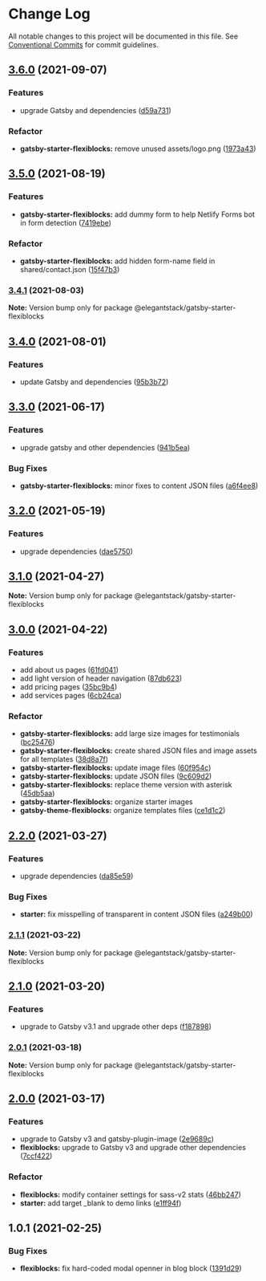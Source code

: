 # Change Log

All notable changes to this project will be documented in this file.
See [Conventional Commits](https://conventionalcommits.org) for commit guidelines.

## [3.6.0](https://gitlab.com/alimoosavi15/gatsby-theme-flexiblog/compare/@elegantstack/gatsby-starter-flexiblocks@3.5.0...@elegantstack/gatsby-starter-flexiblocks@3.6.0) (2021-09-07)


### Features

* upgrade Gatsby and dependencies ([d59a731](https://gitlab.com/alimoosavi15/gatsby-theme-flexiblog/commit/d59a731107925db1a03367d9a24d7c40dae622e6))


### Refactor

* **gatsby-starter-flexiblocks:** remove unused assets/logo.png ([1973a43](https://gitlab.com/alimoosavi15/gatsby-theme-flexiblog/commit/1973a43d5cddf9e0b53e470a251bfd03597a2ac4))




## [3.5.0](https://gitlab.com/alimoosavi15/gatsby-theme-flexiblog/compare/@elegantstack/gatsby-starter-flexiblocks@3.4.1...@elegantstack/gatsby-starter-flexiblocks@3.5.0) (2021-08-19)


### Features

* **gatsby-starter-flexiblocks:** add dummy form to help Netlify Forms bot in form detection ([7419ebe](https://gitlab.com/alimoosavi15/gatsby-theme-flexiblog/commit/7419ebe50edc417ef513b7917aaf287f6f700350))


### Refactor

* **gatsby-starter-flexiblocks:** add hidden form-name field in shared/contact.json ([15f47b3](https://gitlab.com/alimoosavi15/gatsby-theme-flexiblog/commit/15f47b34d577a318622d869eaee07cb610b6229f))




### [3.4.1](https://gitlab.com/alimoosavi15/gatsby-theme-flexiblog/compare/@elegantstack/gatsby-starter-flexiblocks@3.4.0...@elegantstack/gatsby-starter-flexiblocks@3.4.1) (2021-08-03)

**Note:** Version bump only for package @elegantstack/gatsby-starter-flexiblocks





## [3.4.0](https://gitlab.com/alimoosavi15/gatsby-theme-flexiblog/compare/@elegantstack/gatsby-starter-flexiblocks@3.3.0...@elegantstack/gatsby-starter-flexiblocks@3.4.0) (2021-08-01)


### Features

* update Gatsby and dependencies ([95b3b72](https://gitlab.com/alimoosavi15/gatsby-theme-flexiblog/commit/95b3b7234b39eb66e5957f9acc0d10519b400941))




## [3.3.0](https://gitlab.com/alimoosavi15/gatsby-theme-flexiblog/compare/@elegantstack/gatsby-starter-flexiblocks@3.2.0...@elegantstack/gatsby-starter-flexiblocks@3.3.0) (2021-06-17)


### Features

* upgrade gatsby and other dependencies ([941b5ea](https://gitlab.com/alimoosavi15/gatsby-theme-flexiblog/commit/941b5ea131271f222c557d9ab3b38da5a8140d2d))


### Bug Fixes

* **gatsby-starter-flexiblocks:** minor fixes to content JSON files ([a6f4ee8](https://gitlab.com/alimoosavi15/gatsby-theme-flexiblog/commit/a6f4ee881362a4a451f6ada92eb99a66d72d28a5))




## [3.2.0](https://gitlab.com/alimoosavi15/gatsby-theme-flexiblog/compare/@elegantstack/gatsby-starter-flexiblocks@3.1.0...@elegantstack/gatsby-starter-flexiblocks@3.2.0) (2021-05-19)


### Features

* upgrade dependencies ([dae5750](https://gitlab.com/alimoosavi15/gatsby-theme-flexiblog/commit/dae57508db7811d0a33ceeb53d57f9b680196f37))




## [3.1.0](https://gitlab.com/alimoosavi15/gatsby-theme-flexiblog/compare/@elegantstack/gatsby-starter-flexiblocks@3.0.0...@elegantstack/gatsby-starter-flexiblocks@3.1.0) (2021-04-27)

**Note:** Version bump only for package @elegantstack/gatsby-starter-flexiblocks






## [3.0.0](https://gitlab.com/alimoosavi15/gatsby-theme-flexiblog/compare/@elegantstack/gatsby-starter-flexiblocks@2.2.0...@elegantstack/gatsby-starter-flexiblocks@3.0.0) (2021-04-22)

### Features

- add about us pages ([61fd041](https://gitlab.com/alimoosavi15/gatsby-theme-flexiblog/commit/61fd041b2ced3b611f74fc2a9b13aab7ff350ddb))
- add light version of header navigation ([87db623](https://gitlab.com/alimoosavi15/gatsby-theme-flexiblog/commit/87db623ed7681b22d8bd84984ea61567676bd08c))
- add pricing pages ([35bc9b4](https://gitlab.com/alimoosavi15/gatsby-theme-flexiblog/commit/35bc9b494b6edf3bb38f4e7acf7ecbb8babd69d5))
- add services pages ([6cb24ca](https://gitlab.com/alimoosavi15/gatsby-theme-flexiblog/commit/6cb24cac3d32b53c54d6c7dba26a7993c266e552))

### Refactor

- **gatsby-starter-flexiblocks:** add large size images for testimonials ([bc25476](https://gitlab.com/alimoosavi15/gatsby-theme-flexiblog/commit/bc254766868ba210f650e699bc1d1549deb64c04))
- **gatsby-starter-flexiblocks:** create shared JSON files and image assets for all templates ([38d8a7f](https://gitlab.com/alimoosavi15/gatsby-theme-flexiblog/commit/38d8a7f0283211bc2abf62090e218fc02c3732cc))
- **gatsby-starter-flexiblocks:** update image files ([60f954c](https://gitlab.com/alimoosavi15/gatsby-theme-flexiblog/commit/60f954cf53e89b1dfdba5cf50f2a8c707a68d788))
- **gatsby-starter-flexiblocks:** update JSON files ([9c609d2](https://gitlab.com/alimoosavi15/gatsby-theme-flexiblog/commit/9c609d243fb6d4ad327a13bfcca6aa364be7bb14))
- **gatsby-starter-flexiblocks:** replace theme version with asterisk ([45db5aa](https://gitlab.com/alimoosavi15/gatsby-theme-flexiblog/commit/45db5aa9edc36644625c885c4804cd48dc983e62))
- **gatsby-starter-flexiblocks:** organize starter images
- **gatsby-theme-flexiblocks:** organize templates files ([ce1d1c2](https://gitlab.com/alimoosavi15/gatsby-theme-flexiblog/commit/ce1d1c22faa512bbc84cdf6d47e78049452f6713))

## [2.2.0](https://gitlab.com/alimoosavi15/gatsby-theme-flexiblog/compare/@elegantstack/gatsby-starter-flexiblocks@2.1.1...@elegantstack/gatsby-starter-flexiblocks@2.2.0) (2021-03-27)

### Features

- upgrade dependencies ([da85e59](https://gitlab.com/alimoosavi15/gatsby-theme-flexiblog/commit/da85e59915b171796803e5e281fae0cd2e263e3c))

### Bug Fixes

- **starter:** fix misspelling of transparent in content JSON files ([a249b00](https://gitlab.com/alimoosavi15/gatsby-theme-flexiblog/commit/a249b001e6ae3331e75ddea30b52a7bd742dd66a))

### [2.1.1](https://gitlab.com/alimoosavi15/gatsby-theme-flexiblog/compare/@elegantstack/gatsby-starter-flexiblocks@2.1.0...@elegantstack/gatsby-starter-flexiblocks@2.1.1) (2021-03-22)

**Note:** Version bump only for package @elegantstack/gatsby-starter-flexiblocks

## [2.1.0](https://gitlab.com/alimoosavi15/gatsby-theme-flexiblog/compare/@elegantstack/gatsby-starter-flexiblocks@2.0.1...@elegantstack/gatsby-starter-flexiblocks@2.1.0) (2021-03-20)

### Features

- upgrade to Gatsby v3.1 and upgrade other deps ([f187898](https://gitlab.com/alimoosavi15/gatsby-theme-flexiblog/commit/f187898cd7cae9827c2290fc5906574de894b75f))

### [2.0.1](https://gitlab.com/alimoosavi15/gatsby-theme-flexiblog/compare/@elegantstack/gatsby-starter-flexiblocks@2.0.0...@elegantstack/gatsby-starter-flexiblocks@2.0.1) (2021-03-18)

**Note:** Version bump only for package @elegantstack/gatsby-starter-flexiblocks

## [2.0.0](https://gitlab.com/alimoosavi15/gatsby-theme-flexiblog/compare/@elegantstack/gatsby-starter-flexiblocks@1.0.1...@elegantstack/gatsby-starter-flexiblocks@2.0.0) (2021-03-17)

### Features

- upgrade to Gatsby v3 and gatsby-plugin-image ([2e9689c](https://gitlab.com/alimoosavi15/gatsby-theme-flexiblog/commit/2e9689cc5fccf1af4f84ca051809eafccce08d11))
- **flexiblocks:** upgrade to Gatsby v3 and upgrade other dependencies ([7ccf422](https://gitlab.com/alimoosavi15/gatsby-theme-flexiblog/commit/7ccf42213fa7220d65e0ce4a473e6111bb2871dd))

### Refactor

- **flexiblocks:** modify container settings for sass-v2 stats ([46bb247](https://gitlab.com/alimoosavi15/gatsby-theme-flexiblog/commit/46bb24786b1d97f98fb47052f8161d309105b092))
- **starter:** add target \_blank to demo links ([e1ff94f](https://gitlab.com/alimoosavi15/gatsby-theme-flexiblog/commit/e1ff94f147e3a25e15624a92cd95b211765fc881))

## 1.0.1 (2021-02-25)

### Bug Fixes

- **flexiblocks:** fix hard-coded modal openner in blog block ([1391d29](https://gitlab.com/alimoosavi15/gatsby-theme-flexiblog/commit/1391d290a1c51c4a5a0b97c93bfe6ba72a3fd24a))
